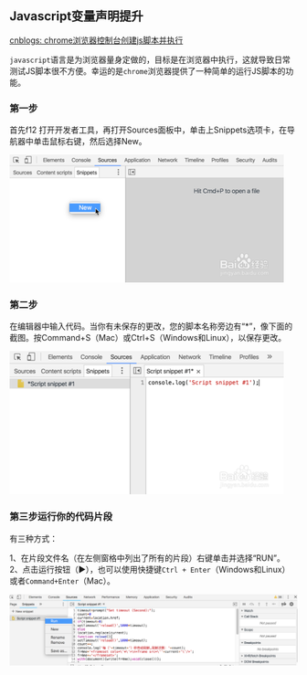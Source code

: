 ## Javascript变量声明提升

[cnblogs: chrome浏览器控制台创建js脚本并执行](https://www.cnblogs.com/WangHaiMing/p/9553678.html)

`javascript`语言是为浏览器量身定做的，目标是在浏览器中执行，这就导致日常测试JS脚本很不方便。幸运的是`chrome`浏览器提供了一种简单的运行JS脚本的功能。

### 第一步

首先f12 打开开发者工具，再打开Sources面板中，单击上Snippets选项卡，在导航器中单击鼠标右键，然后选择New。

![](/assets/front004_01.jpg)

### 第二步

在编辑器中输入代码。当你有未保存的更改，您的脚本名称旁边有“*”，像下面的截图。按Command+S（Mac）或Ctrl+S（Windows和Linux），以保存更改。

![](/assets/front004_02.jpg)

### 第三步运行你的代码片段

有三种方式：

1、在片段文件名（在左侧窗格中列出了所有的片段）右键单击并选择“RUN”。
2、点击运行按钮（▶），也可以使用快捷键`Ctrl + Enter`（Windows和Linux）或者`Command+Enter`（Mac）。

![](/assets/front004_03.png)

